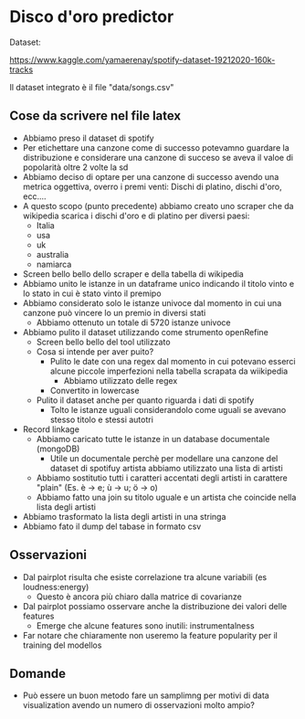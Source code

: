 # Disco d'oro predictor
Dataset:

https://www.kaggle.com/yamaerenay/spotify-dataset-19212020-160k-tracks

Il dataset integrato è il file "data/songs.csv"

## Cose da scrivere nel file latex
- Abbiamo preso il dataset di spotify
- Per etichettare una canzone come di successo potevamno guardare la distribuzione e considerare una canzone di succeso se aveva il valoe di popolarità oltre 2 volte la sd
- Abbiamo deciso di optare per una canzone di successo avendo una metrica oggettiva, overro i premi venti: Dischi di platino, dischi d'oro, ecc....
- A questo scopo (punto precedente) abbiamo creato uno scraper che da wikipedia scarica i dischi d'oro e di platino per diversi paesi:
    - Italia
    - usa
    - uk
    - australia
    - namiarca
- Screen bello bello dello scraper e della tabella di wikipedia
- Abbiamo unito le istanze in un dataframe unico indicando il titolo vinto e lo stato in cui è stato vinto il premipo
- Abbiamo considerato solo le istanze univoce dal momento in cui una canzone può vincere lo un premio in diversi stati 
    - Abbiamo ottenuto un totale di 5720 istanze univoce
- Abbiamo pulito il dataset utilizzando come strumento openRefine
    - Screen bello bello del tool utilizzato
    - Cosa si intende per aver puito?
        - Pulito le date con una regex dal momento in cui potevano esserci alcune piccole imperfezioni nella tabella scrapata da wiikipedia
            - Abbiamo utilizzato delle regex
        - Convertito in lowercase
    - Pulito il dataset anche per quanto riguarda i dati di spotify
        - Tolto le istanze uguali considerandolo come uguali se avevano stesso titolo e stessi autotri
- Record linkage
    - Abbiamo caricato tutte le istanze in un database documentale (mongoDB)
        - Utile un documentale perchè per modellare una canzone del dataset di spotifuy artista abbiamo utilizzato una lista di artisti
    - Abbiamo sostitutio tutti i caratteri accentati degli artisti in carattere "plain" (Es. è -> e; ù -> u; ö -> o)
    - Abbiamo fatto una join su titolo uguale e un artista che coincide nella lista degli artisti
- Abbiamo trasformato la lista degli artisti in una stringa
- Abbiamo fato il dump del tabase in formato csv

## Osservazioni
- Dal pairplot risulta che esiste correlazione tra alcune variabili (es loudness:energy)
    - Questo è ancora più chiaro dalla matrice di covarianze
- Dal pairplot possiamo osservare anche la distribuzione dei valori delle features
    - Emerge che alcune features sono inutili: instrumentalness
- Far notare che chiaramente non useremo la feature popularity per il training del modellos

## Domande
- Può essere un buon metodo fare un samplimng per motivi di data visualization avendo un numero di osservazioni molto ampio?